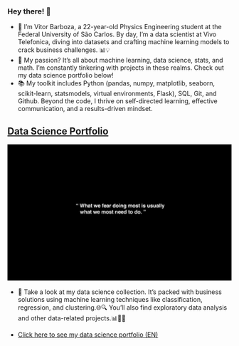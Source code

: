 ### Hey there! 🌟

+ 👋 I’m Vitor Barboza, a 22-year-old Physics Engineering student at the Federal University of São Carlos. By day, I’m a data scientist at Vivo Telefonica, diving into datasets and crafting machine learning models to crack business challenges. 📊💡
+ 🚀 My passion? It’s all about machine learning, data science, stats, and math. I’m constantly tinkering with projects in these realms. Check out my data science portfolio below!
+ 📚 My toolkit includes Python (pandas, numpy, matplotlib, seaborn, scikit-learn, statsmodels, virtual environments, Flask), SQL, Git, and Github. Beyond the code, I thrive on self-directed learning, effective communication, and a results-driven mindset.

## [**Data Science Portfolio**](https://github.com/vitorsbarboza/data-science-portfolio)

<img src="https://github.com/vitorsbarboza/vitorsbarboza/blob/main/images/github-image.jpg">

* 🚀 Take a look at my data science collection. It’s packed with business solutions using machine learning techniques like classification, regression, and clustering.🌐🔍 You’ll also find exploratory data analysis and other data-related projects.📊🕵️‍♂️
  
* [Click here to see my data science portfolio (EN)](https://github.com/vitorsbarboza/data-science-portfolio)
